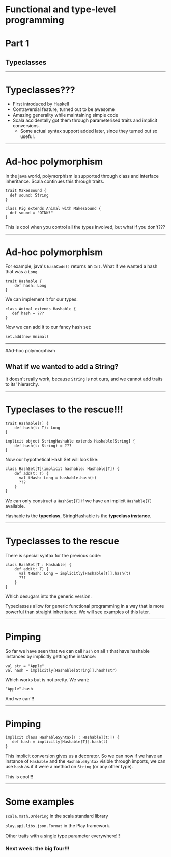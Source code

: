 # Functional and type-level programming

# Part 1

## Typeclasses

---

# Typeclasses???

- First introduced by Haskell
- Contraversial feature, turned out to be awesome
- Amazing generality while maintaining simple code
- Scala accidentally got them through parameterised traits and implicit conversions.
  - Some actual syntax support added later, since they turned out so useful.
  
---

# Ad-hoc polymorphism

In the java world, polymorphism is supported through class and interface inheritance. Scala continues this through traits.

```
trait MakesSound {
  def sound: String
}

class Pig extends Animal with MakesSound {
  def sound = "OINK!"
}
```
This is cool when you control all the types involved, but what if you don't???

---

# Ad-hoc polymorphism

For example, java's `hashCode()` returns an `Int`. What if we wanted a hash that was a `Long`.
```
trait Hashable {
	def hash: Long
}
```

We can implement it for our types:

```
class Animal extends Hashable {
   def hash = ???
}
```

Now we can add it to our fancy hash set:

```
set.add(new Animal)
```

---

#Ad-hoc polymorphism

## What if we wanted to add a String?

It doesn't really work, because `String` is not ours, and we cannot add traits to its' hierarchy.

---
# Typeclases to the rescue!!!

```
trait Hashable[T] {
	def hash(t: T): Long
}

implicit object StringHashable extends Hashable[String] {
	def hash(t: String) = ???
}
```

Now our hypothetical Hash Set will look like:

```
class HashSet[T](implicit hashable: Hashable[T]) {
	def add(t: T) {
	  val tHash: Long = hashable.hash(t)
	  ???
	}
}
```
We can only construct a `HashSet[T]` if we have an implicit `Hashable[T]` available.


Hashable is the **typeclass**, StringHashable is the **typeclass instance**.

---

# Typeclasses to the rescue

There is special syntax for the previous code:

```
class HashSet[T : Hashable] {
    def add(t: T) {
      val tHash: Long = implicitly[Hashable[T]].hash(t)
      ???
    }
}
```

Which desugars into the generic version.

Typeclasses allow for generic functional programming in a way that is more powerful than straight inheritance. We will see examples of this later.

---

# Pimping

So far we have seen that we can call `hash` on all `T` that have hashable instances by implicitly getting the instance:

```
val str = "Apple"
val hash = implicitly[Hashable[String]].hash(str)
```
Which works but is not pretty. We want:

```
"Apple".hash
```
And we can!!!

---

# Pimping

```
implicit class HashableSyntax[T : Hashable](t:T) {
   def hash = implicitly[Hashable[T]].hash(t)
}
```

This implicit conversion gives us a decorator. So we can now if we have an instance of `Hashable` and the `HashableSyntax` visible through imports, we can use `hash` as if it were a method on `String` (or any other type). 

This is cool!!!

---

# Some examples

`scala.math.Ordering` in the scala standard library

`play.api.libs.json.Format` in the Play framework.

Other traits with a single type parameter everywhere!!!

### Next week: the big four!!!
